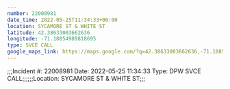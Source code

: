 ```yaml
---
number: 22008981
date_time: 2022-05-25T11:34:33+00:00
location: SYCAMORE ST & WHITE ST
latitude: 42.38633003662636
longitude: -71.18854989818695
type: SVCE CALL
google_maps_link: https://maps.google.com/?q=42.38633003662636,-71.18854989818695
---
```


;;;Incident #: 22008981  Date: 2022-05-25 11:34:33   Type: DPW SVCE CALL;;;;;;Location: SYCAMORE ST & WHITE ST;;;
